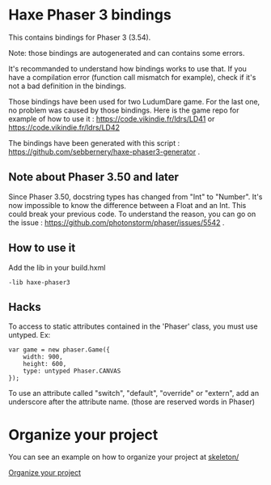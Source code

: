 # Haxe Phaser 3 bindings

This contains bindings for Phaser 3 (3.54).

Note: those bindings are autogenerated and can contains some errors.

It's recommanded to understand how bindings works to use that. If you have a compilation error (function call mismatch for example), check if it's not a bad definition in the bindings.

Those bindings have been used for two LudumDare game. For the last one, no problem was caused by those bindings.
Here is the game repo for example of how to use it : https://code.vikindie.fr/ldrs/LD41 or https://code.vikindie.fr/ldrs/LD42

The bindings have been generated with this script : https://github.com/sebbernery/haxe-phaser3-generator .

## Note about Phaser 3.50 and later
Since Phaser 3.50, docstring types has changed from "Int" to "Number". It's now impossible to know the difference between a Float and an Int. This could break your previous code. To understand the reason, you can go on the issue : https://github.com/photonstorm/phaser/issues/5542 .

## How to use it

Add the lib in your build.hxml

```
-lib haxe-phaser3
```

## Hacks

To access to static attributes contained in the 'Phaser' class, you must use untyped. Ex:

```
var game = new phaser.Game({
    width: 900,
    height: 600,
    type: untyped Phaser.CANVAS
});
```

To use an attribute called "switch", "default", "override" or "extern", add an underscore after the attribute name. (those are reserved words in Phaser)

# Organize your project

You can see an example on how to organize your project at [skeleton/](/skeleton)

[Organize your project](/skeleton/README.md)
